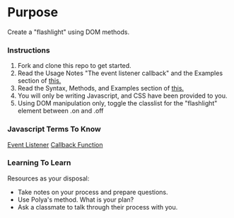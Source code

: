 # Purpose

Create a "flashlight" using DOM methods.

### Instructions

1. Fork and clone this repo to get started.
2. Read the Usage Notes "The event listener callback" and the Examples section of [this.](https://developer.mozilla.org/en-US/docs/Web/API/EventTarget/addEventListener)  
3. Read the Syntax, Methods, and Examples section of  [this.](https://developer.mozilla.org/en-US/docs/Web/API/Element/classList)
4. You will only be writing Javascript, <html> and CSS have been provided to you.
5. Using DOM manipulation only, toggle the classlist for the "flashlight" element between .on and .off 

### Javascript Terms To Know

[Event Listener](https://developer.mozilla.org/en-US/docs/Web/API/EventTarget/addEventListener)
[Callback Function]()


### Learning To Learn

Resources as your disposal:
- Take notes on your process and prepare questions.
- Use Polya's method. What is your plan?
- Ask a classmate to talk through their process with you.  
